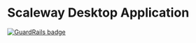 # Scaleway Desktop Application

[![GuardRails badge](https://badges.production.guardrails.io/moul/scaleway-desktop-app.svg)](https://www.guardrails.io)
